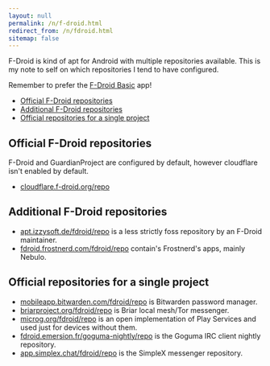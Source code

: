 ```yaml
---
layout: null
permalink: /n/f-droid.html
redirect_from: /n/fdroid.html
sitemap: false
---
```


F-Droid is kind of apt for Android with multiple repositories available. This
is my note to self on which repositories I tend to have configured.

Remember to prefer the [F-Droid Basic](https://f-droid.org/packages/org.fdroid.basic) app!

<!-- editorconfig-checker-disable -->
<!-- prettier-ignore-start -->

<!-- START doctoc generated TOC please keep comment here to allow auto update -->
<!-- DON'T EDIT THIS SECTION, INSTEAD RE-RUN doctoc TO UPDATE -->

- [Official F-Droid repositories](#official-f-droid-repositories)
- [Additional F-Droid repositories](#additional-f-droid-repositories)
- [Official repositories for a single project](#official-repositories-for-a-single-project)

<!-- END doctoc generated TOC please keep comment here to allow auto update -->

<!-- prettier-ignore-end -->
<!-- editorconfig-checker-enable -->

## Official F-Droid repositories

F-Droid and GuardianProject are configured by default, however cloudflare
isn't enabled by default.

- [cloudflare.f-droid.org/repo](fdroidrepos://cloudflare.f-droid.org/repo?fingerprint=43238d512c1e5eb2d6569f4a3afbf5523418b82e0a3ed1552770abb9a9c9ccab)

## Additional F-Droid repositories

- [apt.izzysoft.de/fdroid/repo](fdroidrepos://apt.izzysoft.de/fdroid/repo?fingerprint=3bf0d6abfeae2f401707b6d966be743bf0eee49c2561b9ba39073711f628937a) is a less strictly foss repository by an F-Droid maintainer.
- [fdroid.frostnerd.com/fdroid/repo](fdroidrepos://fdroid.frostnerd.com/fdroid/repo?fingerprint=74bb580f263ec89e15c207298dec861b5069517550fe0f1d852f16fa611d2d26) contain's Frostnerd's apps, mainly Nebulo.

## Official repositories for a single project

- [mobileapp.bitwarden.com/fdroid/repo](fdroidrepos://mobileapp.bitwarden.com/fdroid/repo?fingerprint=bc54ea6fd1cd5175bcccc47c561c5726e1c3ed7e686b6db4b18bac843a3efe6c) is Bitwarden password manager.
- [briarproject.org/fdroid/repo](fdroidrepos://briarproject.org/fdroid/repo?fingerprint=1fb874bee7276d28ecb2c9b06e8a122ec4bcb4008161436ce474c257cbf49bd6) is Briar local mesh/Tor messenger.
- [microg.org/fdroid/repo](fdroidrepos://microg.org/fdroid/repo?fingerprint=9bd06727e62796c0130eb6dab39b73157451582cbd138e86c468acc395d14165) is an open implementation of Play Services and used just for devices without them.
- [fdroid.emersion.fr/goguma-nightly/repo](fdroidrepos://fdroid.emersion.fr/goguma-nightly/repo/?fingerprint=ACC8CFEDDF58C590D021FCF37534A54F5919E026D7A8333AA01C1ABB3D34E68D) is the Goguma IRC client nightly repository.
- [app.simplex.chat/fdroid/repo](fdroidrepos://app.simplex.chat/fdroid/repo?fingerprint=9f358ff284d1f71656a2bfaf0e005deae6aa14143720e089f11ff2ddcfeb01ba) is the SimpleX messenger repository.
